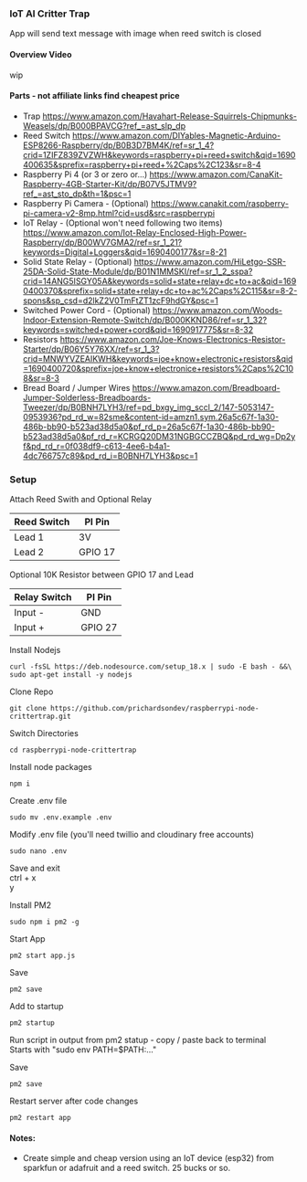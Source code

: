 ### IoT AI Critter Trap  
App will send text message with image when reed switch is closed

#### Overview Video
wip

#### Parts  - not affiliate links find cheapest price
- Trap
https://www.amazon.com/Havahart-Release-Squirrels-Chipmunks-Weasels/dp/B000BPAVCG?ref_=ast_slp_dp
- Reed Switch
https://www.amazon.com/DIYables-Magnetic-Arduino-ESP8266-Raspberry/dp/B0B3D7BM4K/ref=sr_1_4?crid=1ZIFZ839ZVZWH&keywords=raspberry+pi+reed+switch&qid=1690400635&sprefix=raspberry+pi+reed+%2Caps%2C123&sr=8-4
- Raspberry Pi 4 (or 3 or zero or...)
https://www.amazon.com/CanaKit-Raspberry-4GB-Starter-Kit/dp/B07V5JTMV9?ref_=ast_sto_dp&th=1&psc=1
- Raspberry Pi Camera - (Optional)
https://www.canakit.com/raspberry-pi-camera-v2-8mp.html?cid=usd&src=raspberrypi
- IoT Relay - (Optional won't need following two items)
https://www.amazon.com/Iot-Relay-Enclosed-High-Power-Raspberry/dp/B00WV7GMA2/ref=sr_1_21?keywords=Digital+Loggers&qid=1690400177&sr=8-21
- Solid State Relay - (Optional)
https://www.amazon.com/HiLetgo-SSR-25DA-Solid-State-Module/dp/B01N1MMSKI/ref=sr_1_2_sspa?crid=14ANG5ISGY05A&keywords=solid+state+relay+dc+to+ac&qid=1690400370&sprefix=solid+state+relay+dc+to+ac%2Caps%2C115&sr=8-2-spons&sp_csd=d2lkZ2V0TmFtZT1zcF9hdGY&psc=1
- Switched Power Cord - (Optional)
https://www.amazon.com/Woods-Indoor-Extension-Remote-Switch/dp/B000KKND86/ref=sr_1_32?keywords=switched+power+cord&qid=1690917775&sr=8-32
- Resistors
https://www.amazon.com/Joe-Knows-Electronics-Resistor-Starter/dp/B06Y5Y76XX/ref=sr_1_3?crid=MNWYVZEAIKWH&keywords=joe+know+electronic+resistors&qid=1690400720&sprefix=joe+know+electronice+resistors%2Caps%2C108&sr=8-3
- Bread Board / Jumper Wires
https://www.amazon.com/Breadboard-Jumper-Solderless-Breadboards-Tweezer/dp/B0BNH7LYH3/ref=pd_bxgy_img_sccl_2/147-5053147-0953936?pd_rd_w=82sme&content-id=amzn1.sym.26a5c67f-1a30-486b-bb90-b523ad38d5a0&pf_rd_p=26a5c67f-1a30-486b-bb90-b523ad38d5a0&pf_rd_r=KCRGQ20DM31NGBGCCZBQ&pd_rd_wg=Dp2yf&pd_rd_r=0f038df9-c613-4ee6-b4a1-4dc766757c89&pd_rd_i=B0BNH7LYH3&psc=1

### Setup  
Attach Reed Swith and Optional Relay

| Reed Switch  | PI  Pin  |
|--------------|----------|
|   Lead 1     | 3V       |
|   Lead 2     | GPIO 17  |

 Optional 10K Resistor between GPIO 17 and Lead

| Relay Switch | PI  Pin  |
|--------------|----------|
|   Input -    | GND      |
|   Input +    | GPIO 27  |


Install Nodejs
```
curl -fsSL https://deb.nodesource.com/setup_18.x | sudo -E bash - &&\
sudo apt-get install -y nodejs
```

Clone Repo  
```
git clone https://github.com/prichardsondev/raspberrypi-node-crittertrap.git
```

Switch Directories
```
cd raspberrypi-node-crittertrap
```

Install node packages 
```
npm i
```

Create .env file 
```
sudo mv .env.example .env
```

Modify .env file (you'll need twillio and cloudinary free accounts)
```
sudo nano .env
```

Save and exit  
ctrl + x  
y   

Install PM2
```
sudo npm i pm2 -g
```

Start App
```
pm2 start app.js
```
Save
```
pm2 save
```

Add to startup
```
pm2 startup
```

Run script in output from pm2 statup - copy / paste back to terminal  
Starts with "sudo env PATH=$PATH:..."  

Save
```
pm2 save
```

Restart server after code changes
```
pm2 restart app
```

#### Notes:
- Create simple and cheap version using an IoT device (esp32) from sparkfun or adafruit and a reed switch. 25 bucks or so.
